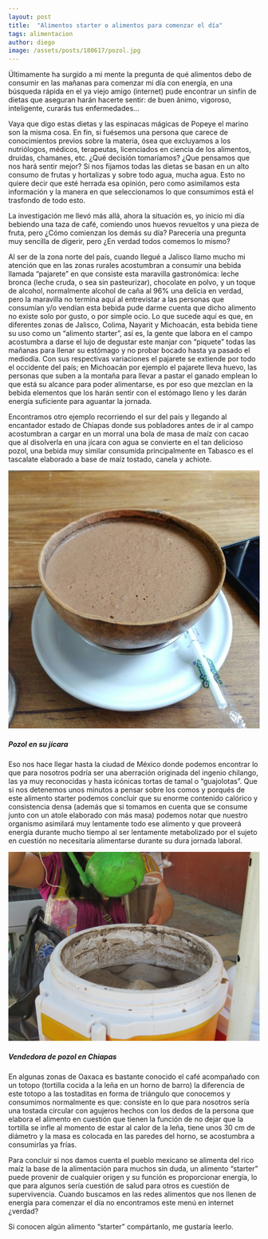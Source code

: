 ```yaml
---
layout: post
title:  "Alimentos starter o alimentos para comenzar el día"
tags: alimentacion
author: diego
image: /assets/posts/180617/pozol.jpg
---
```


Últimamente ha surgido a mi mente la pregunta de qué alimentos debo de consumir en las mañanas para comenzar mi día con energía, en una búsqueda rápida en el ya viejo amigo (internet) pude encontrar un sinfín de dietas que aseguran harán hacerte sentir: de buen ánimo, vigoroso, inteligente, curarás tus enfermedades…

Vaya que digo estas dietas y las espinacas mágicas de Popeye el marino son la misma cosa. En fin, si fuésemos una persona que carece de conocimientos previos sobre la materia, ósea que excluyamos a los nutriólogos, médicos, terapeutas, licenciados en ciencia de los alimentos, druidas, chamanes, etc. ¿Qué decisión tomaríamos? ¿Que pensamos que nos hará sentir mejor? Si nos fijamos todas las dietas se basan en un alto consumo de frutas y hortalizas y sobre todo agua, mucha agua. Esto no quiere decir que esté herrada esa opinión, pero como asimilamos esta información y la manera en que seleccionamos lo que consumimos está el trasfondo de todo esto.

La investigación me llevó más allá, ahora la situación es, yo inicio mi día bebiendo una taza de café, comiendo unos huevos revueltos y una pieza de fruta, pero ¿Cómo comienzan los demás su día? Parecería una pregunta muy sencilla de digerir, pero ¿En verdad todos comemos lo mismo?

Al ser de la zona norte del país, cuando llegué a Jalisco llamo mucho mi atención que en  las zonas rurales acostumbran a consumir una bebida llamada “pajarete” en que consiste esta maravilla gastronómica: leche bronca (leche cruda, o sea sin pasteurizar), chocolate en polvo, y un toque de alcohol, normalmente alcohol de caña al 96% una delicia en verdad, pero la maravilla no termina aquí al entrevistar a las personas que consumían y/o vendían esta bebida pude darme cuenta que dicho alimento no existe solo por gusto, o por simple ocio. Lo que sucede aquí es que, en diferentes zonas de Jalisco, Colima, Nayarit y Michoacán, esta bebida tiene su uso como un “alimento starter”, así es, la gente que labora en el campo acostumbra a darse el lujo de degustar este manjar con “piquete” todas las mañanas para llenar su estómago y no probar bocado hasta ya pasado el mediodía. Con sus respectivas variaciones el pajarete se extiende por todo el occidente del país; en Michoacán por ejemplo el pajarete lleva huevo, las personas que suben a la montaña para llevar a pastar el ganado emplean lo que está su alcance para poder alimentarse, es por eso que mezclan en la bebida elementos que los harán sentir con el estómago lleno y les darán energía suficiente para aguantar la jornada.

Encontramos otro ejemplo recorriendo el sur del país y llegando al encantador estado de Chiapas donde sus pobladores antes de ir al campo acostumbran a cargar en un morral una bola de masa de maíz con cacao que al disolverla en una jícara con agua se convierte en el tan delicioso pozol, una bebida muy similar consumida principalmente en Tabasco es el tascalate elaborado a base de maíz tostado, canela y achiote. 

![Pozol en su jícara](/assets/posts/180617/pozol.jpg)
##### Pozol en su jícara

Eso nos hace llegar hasta la ciudad de México donde podemos encontrar lo que para nosotros podría ser una aberración originada del ingenio chilango, las ya muy reconocidas y hasta icónicas tortas de tamal o “guajolotas”. Que si nos detenemos unos minutos a pensar sobre los comos y porqués de este alimento starter podemos concluir que su enorme contenido calórico y consistencia densa (además que si tomamos en cuenta que se consume junto con un atole elaborado con más masa) podemos notar que nuestro organismo asimilará muy lentamente todo ese alimento y que proveerá energía durante mucho tiempo al ser lentamente metabolizado por el sujeto en cuestión no necesitaría alimentarse durante su dura jornada laboral. 

![Vendedora de pozol en Chiapas](/assets/posts/180617/calor1.jpg)
##### Vendedora de pozol en Chiapas

En algunas zonas de Oaxaca es bastante conocido el café acompañado con un totopo (tortilla cocida a la leña en un horno de barro) la diferencia de este totopo a las tostaditas en forma de triángulo que conocemos y consumimos normalmente es que: consiste en lo que para nosotros sería una tostada circular con agujeros hechos con los dedos de la persona que elabora el alimento en cuestión que tienen la función de no dejar que la tortilla se infle al momento de estar al calor de la leña, tiene unos 30 cm de diámetro y la masa es colocada en las paredes del horno, se acostumbra a consumirlas ya frías. 

Para concluir si nos damos cuenta el pueblo mexicano se alimenta del rico maíz la base de la alimentación para muchos sin duda, un alimento “starter” puede provenir de cualquier origen y su función es proporcionar energía, lo que para algunos sería cuestión de salud para otros es cuestión de supervivencia. Cuando buscamos en las redes alimentos que nos llenen de energía para comenzar el día no encontramos este menú en internet ¿verdad? 

Si conocen algún alimento “starter” compártanlo, me gustaría leerlo.
